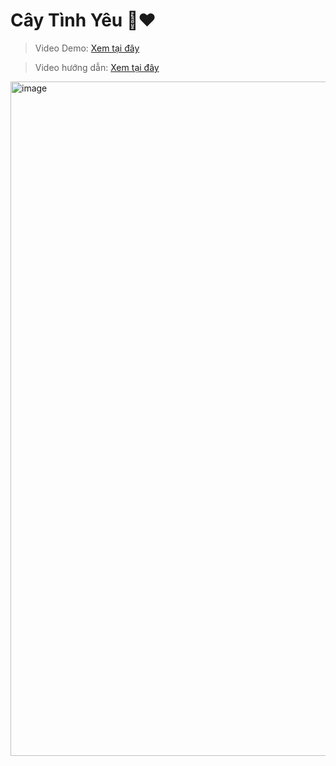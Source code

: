 # Cây Tình Yêu 🌳❤️

> Video Demo: [Xem tại đây](https://www.tiktok.com/@dr.gifter306/video/7559648254070181138)

> Video hướng dẫn: [Xem tại đây](https://drive.google.com/file/d/1xXZ-IXxMqBVU8TrOuHTWQJ_35uZhr2XI/view?usp=sharing)

<img width="1919" height="1079" alt="image" src="https://github.com/user-attachments/assets/927d0fa1-91c1-4a2c-8a77-e5c2fb57d596" />
